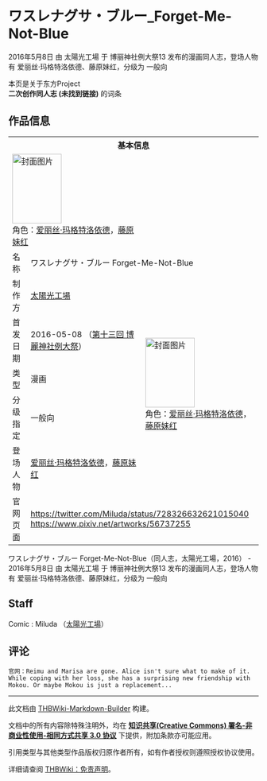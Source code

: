 # ワスレナグサ・ブルー_Forget-Me-Not-Blue

<!-- source html: G:\repos\THBWiki-Markdown-Builder\THBWikiMarkdown\Temp\main\b\bb\ns0%3A%E3%83%AF%E3%82%B9%E3%83%AC%E3%83%8A%E3%82%B0%E3%82%B5%E3%83%BB%E3%83%96%E3%83%AB%E3%83%BC_Forget-Me-Not-Blue.html -->

2016年5月8日 由 太陽光工場 于 博丽神社例大祭13 发布的漫画同人志，登场人物有 爱丽丝·玛格特洛依德、藤原妹红，分级为 一般向

本页是关于东方Project  
 **二次创作同人志 (未找到链接)** 的词条
## 作品信息

<table><tbody><tr><th colspan="3">基本信息</th></tr><tr><td class="cover-artwork-mobile" colspan="2"><a href="./文件-ワスレナグサ・ブルー_Forget-Me-Not-Blue封面.jpg.md" class="image" title="封面图片"><img alt="封面图片" src="https://upload.thwiki.cc/thumb/0/05/%E3%83%AF%E3%82%B9%E3%83%AC%E3%83%8A%E3%82%B0%E3%82%B5%E3%83%BB%E3%83%96%E3%83%AB%E3%83%BC_Forget-Me-Not-Blue%E5%B0%81%E9%9D%A2.jpg/99px-%E3%83%AF%E3%82%B9%E3%83%AC%E3%83%8A%E3%82%B0%E3%82%B5%E3%83%BB%E3%83%96%E3%83%AB%E3%83%BC_Forget-Me-Not-Blue%E5%B0%81%E9%9D%A2.jpg" decoding="async" loading="lazy" width="99" height="140" srcset="https://upload.thwiki.cc/thumb/0/05/%E3%83%AF%E3%82%B9%E3%83%AC%E3%83%8A%E3%82%B0%E3%82%B5%E3%83%BB%E3%83%96%E3%83%AB%E3%83%BC_Forget-Me-Not-Blue%E5%B0%81%E9%9D%A2.jpg/149px-%E3%83%AF%E3%82%B9%E3%83%AC%E3%83%8A%E3%82%B0%E3%82%B5%E3%83%BB%E3%83%96%E3%83%AB%E3%83%BC_Forget-Me-Not-Blue%E5%B0%81%E9%9D%A2.jpg 1.5x, https://upload.thwiki.cc/thumb/0/05/%E3%83%AF%E3%82%B9%E3%83%AC%E3%83%8A%E3%82%B0%E3%82%B5%E3%83%BB%E3%83%96%E3%83%AB%E3%83%BC_Forget-Me-Not-Blue%E5%B0%81%E9%9D%A2.jpg/198px-%E3%83%AF%E3%82%B9%E3%83%AC%E3%83%8A%E3%82%B0%E3%82%B5%E3%83%BB%E3%83%96%E3%83%AB%E3%83%BC_Forget-Me-Not-Blue%E5%B0%81%E9%9D%A2.jpg 2x" data-file-width="594" data-file-height="838"></a><div class="cover-char">角色：<a href="./爱丽丝·玛格特洛依德.md" title="爱丽丝·玛格特洛依德">爱丽丝·玛格特洛依德</a>，<a href="./藤原妹红.md" title="藤原妹红">藤原妹红</a></div></td>
</tr><tr><td class="label">名称</td><td colspan="2"> ワスレナグサ・ブルー Forget-Me-Not-Blue </td></tr><tr><td class="label">制作方</td><td><a href="./太陽光工場.md" title="太陽光工場">太陽光工場</a></td><td class="cover-artwork" rowspan="5" style="min-width:140px;"><a href="./文件-ワスレナグサ・ブルー_Forget-Me-Not-Blue封面.jpg.md" class="image" title="封面图片"><img alt="封面图片" src="https://upload.thwiki.cc/thumb/0/05/%E3%83%AF%E3%82%B9%E3%83%AC%E3%83%8A%E3%82%B0%E3%82%B5%E3%83%BB%E3%83%96%E3%83%AB%E3%83%BC_Forget-Me-Not-Blue%E5%B0%81%E9%9D%A2.jpg/99px-%E3%83%AF%E3%82%B9%E3%83%AC%E3%83%8A%E3%82%B0%E3%82%B5%E3%83%BB%E3%83%96%E3%83%AB%E3%83%BC_Forget-Me-Not-Blue%E5%B0%81%E9%9D%A2.jpg" decoding="async" loading="lazy" width="99" height="140" srcset="https://upload.thwiki.cc/thumb/0/05/%E3%83%AF%E3%82%B9%E3%83%AC%E3%83%8A%E3%82%B0%E3%82%B5%E3%83%BB%E3%83%96%E3%83%AB%E3%83%BC_Forget-Me-Not-Blue%E5%B0%81%E9%9D%A2.jpg/149px-%E3%83%AF%E3%82%B9%E3%83%AC%E3%83%8A%E3%82%B0%E3%82%B5%E3%83%BB%E3%83%96%E3%83%AB%E3%83%BC_Forget-Me-Not-Blue%E5%B0%81%E9%9D%A2.jpg 1.5x, https://upload.thwiki.cc/thumb/0/05/%E3%83%AF%E3%82%B9%E3%83%AC%E3%83%8A%E3%82%B0%E3%82%B5%E3%83%BB%E3%83%96%E3%83%AB%E3%83%BC_Forget-Me-Not-Blue%E5%B0%81%E9%9D%A2.jpg/198px-%E3%83%AF%E3%82%B9%E3%83%AC%E3%83%8A%E3%82%B0%E3%82%B5%E3%83%BB%E3%83%96%E3%83%AB%E3%83%BC_Forget-Me-Not-Blue%E5%B0%81%E9%9D%A2.jpg 2x" data-file-width="594" data-file-height="838"></a><div class="cover-char">角色：<a href="./爱丽丝·玛格特洛依德.md" title="爱丽丝·玛格特洛依德">爱丽丝·玛格特洛依德</a>，<a href="./藤原妹红.md" title="藤原妹红">藤原妹红</a></div></td>
</tr><tr><td class="label">首发日期</td><td>2016-05-08&#160;（<a href="/展会作品列表?e=%E5%8D%9A%E4%B8%BD%E7%A5%9E%E7%A4%BE%E4%BE%8B%E5%A4%A7%E7%A5%AD%2313">第十三回 博麗神社例大祭</a>）</td></tr><tr><td class="label">类型</td><td>漫画</td></tr><tr><td class="label">分级指定</td><td>一般向</td></tr><tr><td class="label">登场人物</td><td><a href="./爱丽丝·玛格特洛依德.md" title="爱丽丝·玛格特洛依德">爱丽丝·玛格特洛依德</a>，<a href="./藤原妹红.md" title="藤原妹红">藤原妹红</a></td></tr>
<tr><td class="label">官网页面</td><td colspan="2"><a rel="nofollow" class="external free" href="https://twitter.com/Miluda/status/728326632621015040">https://twitter.com/Miluda/status/728326632621015040</a><br><a rel="nofollow" class="external free" href="https://www.pixiv.net/artworks/56737255">https://www.pixiv.net/artworks/56737255</a></td></tr></tbody></table>

ワスレナグサ・ブルー Forget-Me-Not-Blue（同人志，太陽光工場，2016） - 2016年5月8日 由 太陽光工場 于 博丽神社例大祭13 发布的漫画同人志，登场人物有 爱丽丝·玛格特洛依德、藤原妹红，分级为 一般向
## Staff
Comic
: Miluda （[太陽光工場](./太陽光工場.md)）

## 评论
```
官网：Reimu and Marisa are gone. Alice isn't sure what to make of it. While coping with her loss, she has a surprising new friendship with Mokou. Or maybe Mokou is just a replacement...
```

  
  

  





---

此文档由 [THBWiki-Markdown-Builder](https://github.com/Delsin-Yu/THBWiki-Markdown-Builder) 构建。

文档中的所有内容除特殊注明外，均在 [**知识共享(Creative Commons) 署名-非商业性使用-相同方式共享 3.0 协议**](https://creativecommons.org/licenses/by-sa/3.0/deed.zh-hans) 下提供，附加条款亦可能应用。

引用类型与其他类型作品版权归原作者所有，如有作者授权则遵照授权协议使用。

详细请查阅 [THBWiki：免责声明](https://thbwiki.cc/THBWiki:%E5%85%8D%E8%B4%A3%E5%A3%B0%E6%98%8E)。

